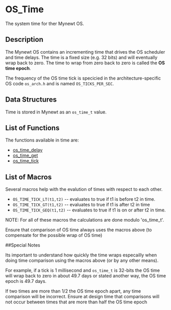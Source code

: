 # OS_Time


The system time for ther Mynewt OS.

## Description

The Mynewt OS contains an incrementing time that drives the OS scheduler and time delays. The time is a fixed size (e.g. 32 bits) and will eventually wrap back to zero. The time to wrap from zero back to zero is called the **OS time epoch**. 

The frequency of the OS time tick is specicied in the architecture-specific OS code `os_arch.h` and is named `OS_TICKS_PER_SEC`.

## Data Structures

Time is stored in Mynewt as an `os_time_t` value. 


## List of Functions

The functions available in time are:

* [os_time_delay](os_time_delay.md)
* [os_time_get](os_time_get.md)
* [os_time_tick](os_time_tick.md)

## List of Macros

Several macros help with the evalution of times with respect to each other.

* `OS_TIME_TICK_LT(t1,t2)` -- evaluates to true if t1 is before t2 in time.
* `OS_TIME_TICK_GT(t1,t2)` -- evaluates to true if t1 is after t2 in time 
* `OS_TIME_TICK_GEQ(t1,t2)` -- evaluates to true if t1 is on or after t2 in time.

NOTE:  For all of these macros the calculations are done modulo 'os_time_t'.  

Ensure that comparison of OS time always uses the macros above (to compensate for the possible wrap of OS time)

##Special Notes

Its important to understand how quickly the time wraps especailly when doing time comparison using the macros above (or by any other means). 

For example, if a tick is 1 millisecond and `os_time_t` is 32-bits the OS time will wrap back to zero in about 49.7 days or stated another way, the OS time epoch is 49.7 days.

If two times are more than 1/2 the OS time epoch apart, any time comparison will be incorrect.  Ensure at design time that comparisons will not occur between times that are more than half the OS time epoch

